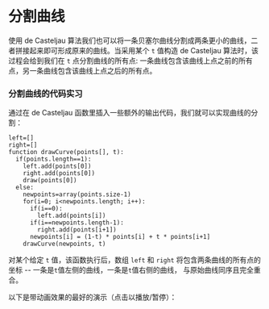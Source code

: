 # 分割曲线

使用 de Casteljau 算法我们也可以将一条贝塞尔曲线分割成两条更小的曲线，二者拼接起来即可形成原来的曲线。当采用某个 `t` 值构造 de Casteljau 算法时，该过程会给到我们在 `t` 点分割曲线的所有点: 一条曲线包含该曲线上点之前的所有点，另一条曲线包含该曲线上点之后的所有点。

<Graphic title="分割一条曲线" setup={this.setupCubic} draw={this.drawSplit} />

<div className="howtocode">

### 分割曲线的代码实习

通过在 de Casteljau 函数里插入一些额外的输出代码，我们就可以实现曲线的分割：

```
left=[]
right=[]
function drawCurve(points[], t):
  if(points.length==1):
    left.add(points[0])
    right.add(points[0])
    draw(points[0])
  else:
    newpoints=array(points.size-1)
    for(i=0; i<newpoints.length; i++):
      if(i==0):
        left.add(points[i])
      if(i==newpoints.length-1):
        right.add(points[i+1])
      newpoints[i] = (1-t) * points[i] + t * points[i+1]
    drawCurve(newpoints, t)
```

对某个给定 `t` 值，该函数执行后，数组 `left` 和 `right` 将包含两条曲线的所有点的坐标 -- 一条是`t`值左侧的曲线，一条是`t`值右侧的曲线， 与原始曲线同序且完全重合。

</div>

以下是带动画效果的最好的演示（点击以播放/暂停）：

<Graphic title="贝塞尔曲线的分割" setup={this.setupCubic} draw={this.drawAnimated} onClick={this.togglePlay} />
